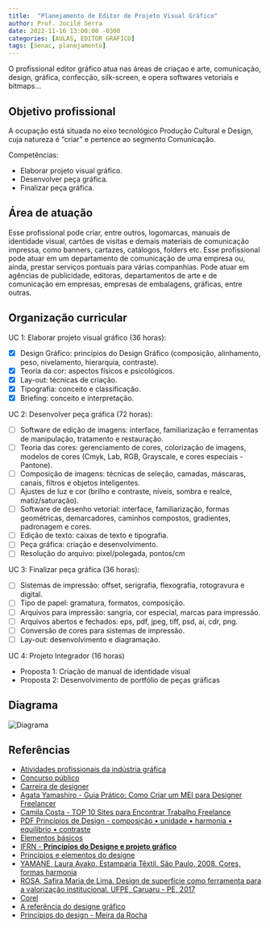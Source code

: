 ```yaml
---
title:  "Planejamento de Editor de Projeto Visual Gráfico"
author: Prof. Jocilé Serra
date: 2022-11-16 13:00:00 -0300
categories: [AULAS, EDITOR GRÁFICO]
tags: [Senac, planejamento]
---
```

O profissional editor gráfico atua nas áreas de criaçao e arte, comunicação, design, gráfica, confecção, silk-screen, e opera softwares vetoriais e bitmaps...

## Objetivo profissional

A ocupação está situada no eixo tecnológico Produção Cultural e Design, cuja natureza é “criar” e pertence ao segmento Comunicação.

Competências:

* Elaborar projeto visual gráfico.
* Desenvolver peça gráfica.
* Finalizar peça gráfica.

## Área de atuação

Esse profissional pode criar, entre outros, logomarcas, manuais de identidade visual, cartões de visitas e demais materiais de comunicação impressa, como banners, cartazes, catálogos, folders etc. Esse profissional pode atuar em um departamento de comunicação de uma empresa ou, ainda, prestar serviços pontuais para várias companhias. Pode atuar em agências de publicidade, editoras, departamentos de arte e de comunicação em empresas, empresas de embalagens, gráficas, entre outras.

## Organização curricular

UC 1: Elaborar projeto visual gráfico (36 horas):

* [x] Design Gráfico: princípios do Design Gráfico (composição, alinhamento, peso, nivelamento, hierarquia, contraste).
* [x] Teoria da cor: aspectos físicos e psicológicos.
* [x] Lay-out: técnicas de criação.
* [x] Tipografia: conceito e classificação.
* [x] Briefing: conceito e interpretação.

UC 2: Desenvolver peça gráfica (72 horas):

* [ ] Software de edição de imagens: interface, familiarização e ferramentas de manipulação, tratamento e restauração.
* [ ] Teoria das cores: gerenciamento de cores, colorização de imagens, modelos de cores (Cmyk, Lab, RGB, Grayscale, e cores especiais - Pantone).
* [ ] Composição de imagens: técnicas de seleção, camadas, máscaras, canais, filtros e objetos inteligentes.
* [ ] Ajustes de luz e cor (brilho e contraste, níveis, sombra e realce, matiz/saturação).
* [ ] Software de desenho vetorial: interface, familiarização, formas geométricas, demarcadores, caminhos compostos, gradientes, padronagem e cores.
* [ ] Edição de texto: caixas de texto e tipografia.
* [ ] Peça gráfica: criação e desenvolvimento.
* [ ] Resolução do arquivo: pixel/polegada, pontos/cm

UC 3: Finalizar peça gráfica (36 horas):

* [ ] Sistemas de impressão: offset, serigrafia, flexografia, rotogravura e digital.
* [ ] Tipo de papel: gramatura, formatos, composição.
* [ ] Arquivos para impressão: sangria, cor especial, marcas para impressão.
* [ ] Arquivos abertos e fechados: eps, pdf, jpeg, tiff, psd, ai, cdr, png.
* [ ] Conversão de cores para sistemas de impressão.
* [ ] Lay-out: desenvolvimento e diagramação.

UC 4: Projeto Integrador (16 horas)

* Proposta 1: Criação de manual de identidade visual
* Proposta 2: Desenvolvimento de portfólio de peças gráficas

## Diagrama

![Diagrama](https://www.plantuml.com/plantuml/png/VLRFZjJ64xxxAUhqqxBo3mH4HFBcm3By2H9ILeJa6jMuovw2jgkfRWyBfxn3dW3bW3Xm8da2lqcU9DrkUtR712wZQRkglg-glkhoVHzGmvkjBqxXaU4W2eRWGkKb1O5VsGzeuOcExnkkfJWzhNxPtAxWaSMjA2gusN2V3Tl5S8FQ8lmeyQoC5Toz1xleuCzYYDCVu1dlLNmL3p7YEN27BNLWkEM05de4cgZW-67yKwe2Nmu-a2-XbdvFwkD386Yetc57VP0YSKPzFV1UF3XKZ26Taa-M4yWf_0Il1uBn8-0ARdx_MBJ38FugrEAvaKwWHXS6HStElS_lNYY6J05aW4mJ3FfZApYFn1Nwho1lhf8oj7Yc_BvaT5RCkP3trDUC5apoyjpsX-BVp6LziIFOSWjRaLTLSLHH84j1nxzwhh5SknVmFq0Dv6UQd9kMQEwevYdRdDXlrSFikkWZmZZblXu_EKwy1LO6S59BvyJpHACi02ttSnDBSEJZRyzxiikZ7PDEkUFK_A3e0zquc-5Va2WZ64prZU3e7TMfOituoKUuL4MN_jZnSvlEY-CpVFj_6K9q2UF7EfLXgdAjd0jq060dhMB3M1K9loOE0j7GelSSCpesVw1C3VVjiJ7tWTGfXMFZY_yUdUIhqYVO3gVM1zwpGPFqJm5TfXgFrE_5xdcU08AEWXYnqZBESvdYehEHfa70fHjdUOplLEcSWv22e_43BYmGlfZWx-zScs0uDx8bU6hju8DY4Btsz68dGVnEN37b-RCquGqg9TPaOkUFXLuLkK0DrbH2WnrRHkLtYrAX8TL93bFYHOSzky7croM4gmaaKF811rtgVAmHdqH22QybJSCpkndABqeeQh6IeDSSI-Z4a1L_C2vEDjtRLoKymsq9pvyyAAF4yQslqLACCni19JqoieT_Vly3BZ32zNHZ9hR9ax36MclIawKvrnexD9Y8TkFxYANeqyCUsSVAiGsQ55_8DkdAJsMr76C6yZFcURv8Krmxl8E9Pm4dMsMx4w2h4IkX7p_jAGNsqcqLKr9AQ5EJEWpyxfR7i9GwfhHkTHPe3Bgda1fWlztdiiZNdOUMf1i_1atvbuMX3hL6anjKHwyOqqE-HOAaMhIAXgSaIt1eLFfqn-RS3ea_kYQyG9TX6ZFaI_I79q0G3kC-krqS3KNoKLw4kHx1sUKvUR7332RBnHrT7L-IlUN4Kei68rU9JlvMtStpUBU2nzoZZILPJ-EtrsdQrcP6N3oc7L0z6PBoQRdXoV2X5ntswNPmqJvmBNbfocnP92StR6s-uFucVtFfCFj0NQxQrOgDyQHfF8KIF2dd4iOcMxgK-L20IaY7_Q08jAp0PKZPoOI9ZXAxQDTDyYeFMx24wwjZqVDNTduCuR5lDQyDNGRHbZ39oHThXtKyt996qEKhmqYQIt99OgOfuQMZjeJ0JVpll2a1EG8PZQU-dMCTh_KanWNMhuiuKrYjffM-fgBXL9cb19DklgiEdsjF-q1f74IBgu-vhtsZdTo-1rb5Dwwjf3HM2BSZ_EOWTKEpN8g9iObifeKqH_p2-qxqVhWYRoWcBngQyRFbTCmIzmkTfENxr9lu9Vel)

## Referências

* [Atividades profissionais da indústria gráfica](http://www.setorgrafico.org.br/CBO%20-%20Atividades%20Profissionais%20das%20Ind%C3%BAstrias%20Gr%C3%A1ficas.PDF)
* [Concurso público](https://arquivos.qconcursos.com/prova/arquivo_prova/63459/ceps-ufpa-2019-ufpa-programador-visual-prova.pdf)
* [Carreira de designer](https://querobolsa.com.br/carreiras-e-profissoes/designer-grafico)
* [Agata Yamashiro - Guia Prático: Como Criar um MEI para Designer Freelancer](https://www.des1gnon.com/2018/12/mei-para-designer/)
* [Camila Costa - TOP 10 Sites para Encontrar Trabalho Freelance](https://www.des1gnon.com/2020/02/top-sites-trabalho-freelance/)
* [PDF Princípios de Design - composição • unidade • harmonia • equilíbrio • contraste](http://www.meiradarocha.jor.br/news/wp-content/uploads/2007/06/3_principios.pdf)
* [Elementos básicos](http://www.meiradarocha.jor.br/news/wp-content/uploads/2007/06/2_elementos_basicos.pdf)
* [IFRN - **Princípios do Designe e projeto gráfico**](https://memoria.ifrn.edu.br/bitstream/handle/1044/888)
* [Princípios e elementos do designe](https://midiabase.files.wordpress.com/2018/02/princc3adpios-e-elementos-do-design.pdf)
* [YAMANE, Laura Ayako. Estamparia Têxtil. São Paulo, 2008. Cores, formas harmonia](https://www.teses.usp.br/teses/disponiveis/27/27159/tde-20052009-132356/publico/5281852.pdf)
* [ROSA, Safira Maria de Lima. Design de superfície como ferramenta para a valorização institucional. UFPE, Caruaru - PE, 2017](https://repositorio.ufpe.br/bitstream/123456789/32197/1/ROSA%2C%20Safira%20Maria%20de%20Lima.pdf)
* [Corel](https://www.corel.com/static/pdfs/cdgs/x6/Fundamentals-of-Design_IFE_BR.pdf)
* [A referência do designe gráfico](https://cdn.leancommerce.com.br/blucher/produtos/materiais-apoio/e11fbe80-3d70-4e90-829f-1f3aca2b2eed-baixe-uma-amostra.pdf)
* [Princípios do design - Meira da Rocha](http://www.meiradarocha.jor.br)
